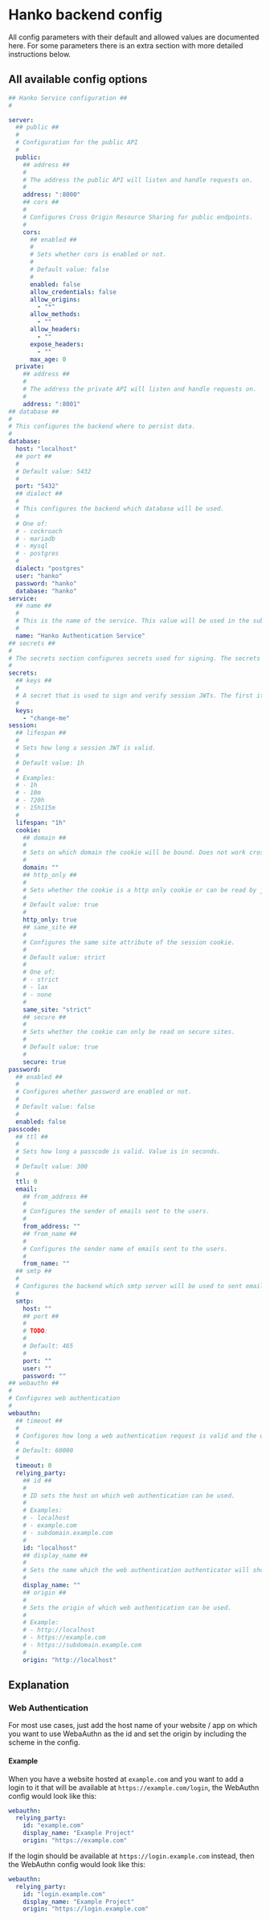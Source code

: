 # Hanko backend config

All config parameters with their default and allowed values are documented here. For some parameters there is an extra
section with more detailed instructions below.

## All available config options

```yaml
## Hanko Service configuration ##
#

server:
  ## public ##
  #
  # Configuration for the public API
  #
  public:
    ## address ##
    #
    # The address the public API will listen and handle requests on.
    #
    address: ":8000"
    ## cors ##
    #
    # Configures Cross Origin Resource Sharing for public endpoints.
    #
    cors:
      ## enabled ##
      #
      # Sets whether cors is enabled or not.
      #
      # Default value: false
      #
      enabled: false
      allow_credentials: false
      allow_origins:
        - "*"
      allow_methods:
        - ""
      allow_headers:
        - ""
      expose_headers:
        - ""
      max_age: 0
  private:
    ## address ##
    #
    # The address the private API will listen and handle requests on.
    #
    address: ":8001"
## database ##
#
# This configures the backend where to persist data.
#
database:
  host: "localhost"
  ## port ##
  #
  # Default value: 5432
  #
  port: "5432"
  ## dialect ##
  #
  # This configures the backend which database will be used.
  #
  # One of:
  # - cockroach
  # - mariadb
  # - mysql
  # - postgres
  #
  dialect: "postgres"
  user: "hanko"
  password: "hanko"
  database: "hanko"
service:
  ## name ##
  #
  # This is the name of the service. This value will be used in the subject header of emails
  #
  name: "Hanko Authentication Service"
## secrets ##
#
# The secrets section configures secrets used for signing. The secrets can be rotated by adding a new secret to the top of the list.
#
secrets:
  ## keys ##
  #
  # A secret that is used to sign and verify session JWTs. The first item is used for signing. The whole list is used for verifying session JWTs.
  #
  keys:
    - "change-me"
session:
  ## lifespan ##
  #
  # Sets how long a session JWT is valid.
  #
  # Default value: 1h
  #
  # Examples:
  # - 1h
  # - 10m
  # - 720h
  # - 15h115m
  #
  lifespan: "1h"
  cookie:
    ## domain ##
    #
    # Sets on which domain the cookie will be bound. Does not work cross domain, but only for subdomains.
    #
    domain: ""
    ## http_only ##
    #
    # Sets whether the cookie is a http only cookie or can be read by javascript.
    #
    # Default value: true
    #
    http_only: true
    ## same_site ##
    #
    # Configures the same site attribute of the session cookie.
    #
    # Default value: strict
    #
    # One of:
    # - strict
    # - lax
    # - none
    #
    same_site: "strict"
    ## secure ##
    #
    # Sets whether the cookie can only be read on secure sites.
    #
    # Default value: true
    #
    secure: true
password:
  ## enabled ##
  #
  # Configures whether password are enabled or not.
  #
  # Default value: false
  #
  enabled: false
passcode:
  ## ttl ##
  #
  # Sets how long a passcode is valid. Value is in seconds.
  #
  # Default value: 300
  #
  ttl: 0
  email:
    ## from_address ##
    #
    # Configures the sender of emails sent to the users.
    #
    from_address: ""
    ## from_name ##
    #
    # Configures the sender name of emails sent to the users.
    #
    from_name: ""
  ## smtp ##
  #
  # Configures the backend which smtp server will be used to sent emails.
  #
  smtp:
    host: ""
    ## port ##
    #
    # TODO:
    #
    # Default: 465
    #
    port: ""
    user: ""
    password: ""
## webauthn ##
#
# Configures web authentication
#
webauthn:
  ## timeout ##
  #
  # Configures how long a web authentication request is valid and the user can confirm it. Value is in milliseconds
  #
  # Default: 60000
  #
  timeout: 0
  relying_party:
    ## id ##
    #
    # ID sets the host on which web authentication can be used.
    #
    # Examples:
    # - localhost
    # - example.com
    # - subdomain.example.com
    #
    id: "localhost"
    ## display_name ##
    #
    # Sets the name which the web authentication authenticator will show during the ceremony
    #
    display_name: ""
    ## origin ##
    #
    # Sets the origin of which web authentication can be used.
    #
    # Example:
    # - http://localhost
    # - https://example.com
    # - https://subdomain.example.com
    #
    origin: "http://localhost"
```

## Explanation

### Web Authentication

For most use cases, just add the host name of your website / app on which you want to use WebaAuthn as the id and set the origin by including the scheme in the config.

#### Example

When you have a website hosted at `example.com` and you want to add a login to it that will be available
at `https://example.com/login`, the WebAuthn config would look like this:

```yaml
webauthn:
  relying_party:
    id: "example.com"
    display_name: "Example Project"
    origin: "https://example.com"
```

If the login should be available at `https://login.example.com` instead, then the WebAuthn config would look like this:

```yaml
webauthn:
  relying_party:
    id: "login.example.com"
    display_name: "Example Project"
    origin: "https://login.example.com"
```
